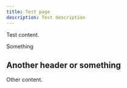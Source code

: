 ```yaml
---
title: Test page
description: Test description
---
```


Test content.

Something

## Another header or something

Other content.
